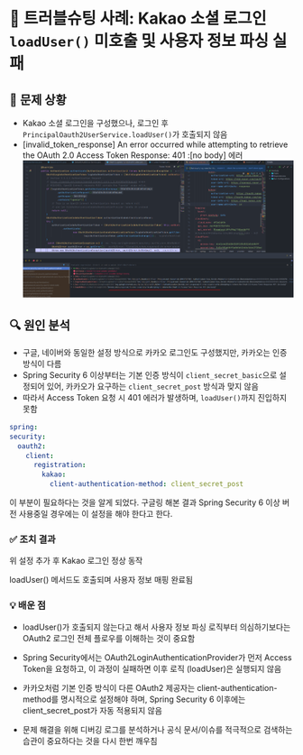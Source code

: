 # 🔧 트러블슈팅 사례: Kakao 소셜 로그인 `loadUser()` 미호출 및 사용자 정보 파싱 실패

## 📌 문제 상황
- Kakao 소셜 로그인을 구성했으나, 로그인 후 `PrincipalOauth2UserService.loadUser()`가 호출되지 않음
- [invalid_token_response] An error occurred while attempting to retrieve the OAuth 2.0 Access Token Response: 401 :[no body] 에러
![/Settings/image/oauthKakao.png](../../Settings/image/oauthKakao.png)

## 🔍 원인 분석
- 구글, 네이버와 동일한 설정 방식으로 카카오 로그인도 구성했지만, 카카오는 인증 방식이 다름
- Spring Security 6 이상부터는 기본 인증 방식이 `client_secret_basic`으로 설정되어 있어, 카카오가 요구하는 `client_secret_post` 방식과 맞지 않음
- 따라서 Access Token 요청 시 401  에러가 발생하며, `loadUser()`까지 진입하지 못함
```yaml
spring:
security:
  oauth2:
    client:
      registration:
        kakao:
          client-authentication-method: client_secret_post
```
이 부분이 필요하다는 것을 알게 되었다.
구글링 해본 결과 Spring Security 6 이상 버전 사용중일 경우에는 이 설정을 해야 한다고 한다.

### ✅ 조치 결과
위 설정 추가 후 Kakao 로그인 정상 동작

loadUser() 메서드도 호출되며 사용자 정보 매핑 완료됨

### 💡 배운 점
- loadUser()가 호출되지 않는다고 해서 사용자 정보 파싱 로직부터 의심하기보다는 OAuth2 로그인 전체 플로우를 이해하는 것이 중요함

- Spring Security에서는 OAuth2LoginAuthenticationProvider가 먼저 Access Token을 요청하고, 이 과정이 실패하면 이후 로직 (loadUser)은 실행되지 않음

- 카카오처럼 기본 인증 방식이 다른 OAuth2 제공자는 client-authentication-method를 명시적으로 설정해야 하며, Spring Security 6 이후에는 client_secret_post가 자동 적용되지 않음

- 문제 해결을 위해 디버깅 로그를 분석하거나 공식 문서/이슈를 적극적으로 검색하는 습관이 중요하다는 것을 다시 한번 깨우침


